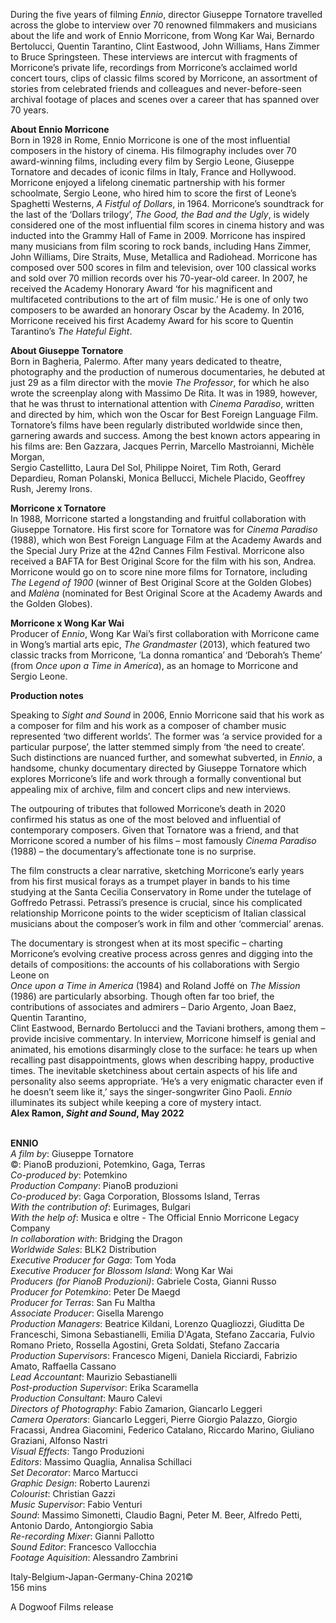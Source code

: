 

During the five years of filming _Ennio_, director Giuseppe Tornatore travelled across the globe to interview over 70 renowned filmmakers and musicians about the life and work of Ennio Morricone, from Wong Kar Wai, Bernardo Bertolucci, Quentin Tarantino, Clint Eastwood, John Williams, Hans Zimmer to Bruce Springsteen. These interviews are intercut with fragments of Morricone’s private life, recordings from Morricone’s acclaimed world concert tours, clips of classic films scored by Morricone, an assortment of stories from celebrated friends and colleagues and never-before-seen archival footage of places and scenes over a career that has spanned over 70 years.

**About Ennio Morricone**  
Born in 1928 in Rome, Ennio Morricone is one of the most influential composers in the history of cinema. His filmography includes over 70 award-winning films, including every film by Sergio Leone, Giuseppe Tornatore and decades of iconic films in Italy, France and Hollywood. Morricone enjoyed a lifelong cinematic partnership with his former schoolmate, Sergio Leone, who hired him to score the first of Leone’s Spaghetti Westerns, _A Fistful of Dollars_, in 1964. Morricone’s soundtrack for the last of the ‘Dollars trilogy’, _The Good, the Bad and the Ugly_, is widely considered one of the most influential film scores in cinema history and was inducted into the Grammy Hall of Fame in 2009. Morricone has inspired many musicians from film scoring to rock bands, including Hans Zimmer, John Williams, Dire Straits, Muse, Metallica and Radiohead. Morricone has composed over 500 scores in film and television, over 100 classical works and sold over 70 million records over his 70-year-old career. In 2007, he received the Academy Honorary Award ‘for his magnificent and multifaceted contributions to the art of film music.’ He is one of only two composers to be awarded an honorary Oscar by the Academy. In 2016, Morricone received his first Academy Award for his score to Quentin Tarantino’s _The Hateful Eight_.

**About Giuseppe Tornatore**  
Born in Bagheria, Palermo. After many years dedicated to theatre, photography and the production of numerous documentaries, he debuted at just 29 as a film director with the movie _The Professor_, for which he also wrote the screenplay along with Massimo De Rita. It was in 1989, however, that he was thrust to international attention with _Cinema Paradiso_, written and directed by him, which won the Oscar for Best Foreign Language Film. Tornatore’s films have been regularly distributed worldwide since then, garnering awards and success. Among the best known actors appearing in his films are:  Ben Gazzara, Jacques Perrin, Marcello Mastroianni, Michèle Morgan,  
Sergio Castellitto, Laura Del Sol, Philippe Noiret, Tim Roth, Gerard Depardieu, Roman Polanski, Monica Bellucci, Michele Placido, Geoffrey Rush,  Jeremy Irons.

**Morricone x Tornatore**  
In 1988, Morricone started a longstanding and fruitful collaboration with Giuseppe Tornatore. His first score for Tornatore was for _Cinema Paradiso_ (1988), which won Best Foreign Language Film at the Academy Awards and the  Special Jury Prize at the 42nd Cannes Film Festival. Morricone also received a BAFTA for Best  Original Score for the film with his son, Andrea. Morricone would go on to score nine more films  for Tornatore, including  
_The Legend of 1900_ (winner of Best Original Score at the Golden  Globes) and _Malèna_ (nominated for Best Original Score at the Academy Awards and the  Golden Globes).

**Morricone x Wong Kar Wai**  
Producer of _Ennio_, Wong Kar Wai’s first collaboration with Morricone came in Wong’s martial arts epic, _The Grandmaster_ (2013), which featured two classic tracks from Morricone, ‘La donna romantica’ and ‘Deborah’s Theme’ (from _Once upon a Time in America_), as an homage to Morricone and Sergio Leone.

**Production notes**

Speaking to _Sight and Sound_ in 2006, Ennio Morricone said that his work as a composer for film and his work as a composer of chamber music represented ‘two different worlds’. The former was ‘a service provided for a particular purpose’, the latter stemmed simply from ‘the need to create’. Such distinctions are nuanced further, and somewhat subverted, in _Ennio_, a handsome, chunky documentary directed by Giuseppe Tornatore which explores Morricone’s life and work through a formally conventional but appealing mix of archive, film and concert clips and new interviews.

The outpouring of tributes that followed Morricone’s death in 2020 confirmed his status as one of the most beloved and influential of contemporary composers. Given that Tornatore was a friend, and that Morricone scored a number of his films – most famously _Cinema Paradiso_ (1988) – the documentary’s affectionate tone is no surprise.

The film constructs a clear narrative, sketching Morricone’s early years from his first musical forays as a trumpet player in bands to his time studying at the Santa Cecilia Conservatory in Rome under the tutelage of Goffredo Petrassi. Petrassi’s presence is crucial, since his complicated relationship Morricone points to the wider scepticism of Italian classical musicians about the composer’s work in film and other ‘commercial’ arenas.

The documentary is strongest when at its most specific – charting Morricone’s evolving creative process across genres and digging into the details of compositions: the accounts of his collaborations with Sergio Leone on  
_Once upon a Time in America_ (1984) and Roland Joffé on _The Mission_ (1986) are particularly absorbing. Though often far too brief, the contributions of associates and admirers – Dario Argento, Joan Baez, Quentin Tarantino,  
Clint Eastwood, Bernardo Bertolucci and the Taviani brothers, among them – provide incisive commentary. In interview, Morricone himself is genial and animated, his emotions disarmingly close to the surface: he tears up when recalling past disappointments, glows when describing happy, productive times. The inevitable sketchiness about certain aspects of his life and personality also seems appropriate. ‘He’s a very enigmatic character even if he doesn’t seem like it,’ says the singer-songwriter Gino Paoli. _Ennio_ illuminates its subject while keeping a core of mystery intact.  
**Alex Ramon, _Sight and Sound_, May 2022**
<br><br>

**ENNIO**  
_A film by_: Giuseppe Tornatore  
©: PianoB produzioni, Potemkino, Gaga, Terras  
_Co-produced by_: Potemkino  
_Production Company_: PianoB produzioni  
_Co-produced by_: Gaga Corporation,  Blossoms Island, Terras  
_With the contribution of_: Eurimages, Bulgari  
_With the help of_: Musica e oltre - The Official  Ennio Morricone Legacy Company  
_In collaboration with_: Bridging the Dragon  
_Worldwide Sales_: BLK2 Distribution  
_Executive Producer for Gaga_: Tom Yoda  
_Executive Producer for Blossom Island_:  Wong Kar Wai  
_Producers (for PianoB Produzioni)_:  Gabriele Costa, Gianni Russo  
_Producer for Potemkino_: Peter De Maegd  
_Producer for Terras_: San Fu Maltha  
_Associate Producer_: Gisella Marengo  
_Production Managers_: Beatrice Kildani, Lorenzo Quagliozzi, Giuditta De Franceschi, Simona Sebastianelli, Emilia D'Agata, Stefano Zaccaria, Fulvio Romano Prieto, Rossella Agostini, Greta Soldati, Stefano Zaccaria  
_Production Supervisors_: Francesco Migeni,  Daniela Ricciardi, Fabrizio Amato, Raffaella Cassano  
_Lead Accountant_: Maurizio Sebastianelli  
_Post-production Supervisor_: Erika Scaramella  
_Production Consultant_: Mauro Calevi  
_Directors of Photography_: Fabio Zamarion,  Giancarlo Leggeri  
_Camera Operators_: Giancarlo Leggeri,  Pierre Giorgio Palazzo, Giorgio Fracassi,  Andrea Giacomini, Federico Catalano,  Riccardo Marino, Giuliano Graziani, Alfonso Nastri  
_Visual Effects_: Tango Produzioni  
_Editors_: Massimo Quaglia, Annalisa Schillaci  
_Set Decorator_: Marco Martucci  
_Graphic Design_: Roberto Laurenzi  
_Colourist_: Christian Gazzi  
_Music Supervisor_: Fabio Venturi  
_Sound_: Massimo Simonetti, Claudio Bagni,  Peter M. Beer, Alfredo Petti, Antonio Dardo, Antongiorgio Sabia  
_Re-recording Mixer_: Gianni Pallotto  
_Sound Editor_: Francesco Vallocchia  
_Footage Aquisition_: Alessandro Zambrini

Italy-Belgium-Japan-Germany-China 2021©  
156 mins

A Dogwoof Films release
<br><br>
<!--stackedit_data:
eyJoaXN0b3J5IjpbNTM3MDMxMzY3XX0=
-->
